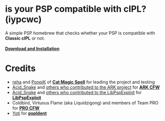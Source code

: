 # is your PSP compatible with cIPL? (iypcwc)
A simple PSP homebrew that checks whether your PSP is compatible with **Classic cIPL** or not.</br></br>
**[Download and Installation](https://github.com/catmagicspell/iypcwc/releases/latest)**</br>
# Credits
- [reha](https://github.com/rreha) and [PonpiK](https://github.com/PonpiK) of **[Cat Magic Spell](https://github.com/catmagicspell)** for leading the project and testing<br/>
- [Acid_Snake](https://github.com/JoseAaronLopezGarcia) and [others who contributed to the ARK project](https://github.com/PSP-Archive/ARK-4/graphs/contributors) for **[ARK CFW](https://github.com/PSP-Archive/ARK-4)**<br/>
- [Acid_Snake](https://github.com/JoseAaronLopezGarcia) and [others who contributed to the LibPspExploit](https://github.com/PSP-Archive/LibPspExploit?tab=readme-ov-file#credits) for **[LibPspExploit](https://github.com/PSP-Archive/LibPspExploit)**<br/>
- Coldbird, Virtuous Flame (aka Liquidzigong) and members of Team PRO for **[PRO CFW](https://code.google.com/archive/p/procfw/)**<br/>
- [Yoti](https://github.com/Yoti) for **[pspIdent](https://github.com/Yoti/psp_pspident)**

